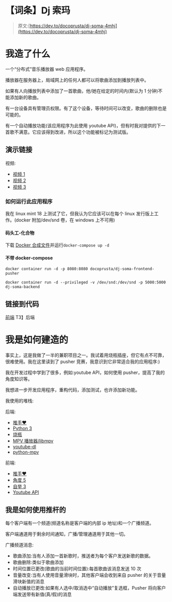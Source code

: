 # 【词条】Dj 索玛

> 原文:[https://dev.to/docoprusta/dj-soma-4mhj](https://dev.to/docoprusta/dj-soma-4mhj)

# 我造了什么

一个“分布式”音乐播放器 web 应用程序。

播放器在服务器上，局域网上的任何人都可以将歌曲添加到播放列表中。

如果有人向播放列表中添加了一首歌曲，他/她在给定的时间内(默认为 1 分钟)不能添加新的歌曲。

有一台设备具有管理员权限。有了这个设备，等待时间可以改变，歌曲的删除也是可能的。

有一个自动播放功能(该应用程序为此使用 youtube API)，但有时我对提供的下一首歌不满意。它应该得到改进，所以这个功能被标记为测试版。

## 演示链接

视频:

*   [视频 1](https://youtu.be/tz_K8ClsJMs)
*   [视频 2](https://youtu.be/gRuZNHXfE1Y)
*   [视频 3](https://youtu.be/ES3oOVrdOCU)

### 如何运行此应用程序

我在 linux mint 18 上测试了它，但我认为它应该可以在每个 linux 发行版上工作。(docker 附加/dev/snd 卷，在 windows 上不可用)

#### 码头工-化合物

下载 [Docker 合成文件](https://drive.google.com/open?id=1cPFyWOQXEXnErd0sHa8JGciLYz9BoQYg)并运行`docker-compose up -d`

#### 不带 docker-compose

`docker container run -d -p 8080:8080 docoprusta/dj-soma-frontend-pusher`

`docker container run -d --privileged -v /dev/snd:/dev/snd -p 5000:5000 dj-soma-backend`

## 链接到代码

[前端](https://github.com/docoprusta/dj-soma-frontend-pusher)
T3】后端

# 我是如何建造的

事实上，这是我做了一半的兼职项目之一。我试着用烧瓶插座，但它有点不可靠，很难使用。我在这里读到了 pusher 竞赛，我意识到它非常适合我的应用程序:)

我在开发过程中学到了很多，例如:youtube API，如何使用 pusher，提高了我的角度知识等。

我想进一步开发应用程序，重构代码，添加测试，也许添加新功能。

我使用的堆栈:

后端:

*   [推手❤️](https://pusher.com)
*   [Python 3](https://www.python.org)
*   [烧瓶](http://flask.pocoo.org)
*   [MPV 播放器/libmpv](https://mpv.io)
*   [youtube-dl](https://github.com/rg3/youtube-dl)
*   [python-mpv](https://github.com/jaseg/python-mpv)

前端:

*   [推手❤️](https://pusher.com)
*   [角度 5](https://angular.io)
*   [自举 3](http://getbootstrap.com/docs/3.3/)
*   [Youtube API](https://developers.google.com/youtube/v3/)

## 我是如何使用推杆的

每个客户端有一个频道(频道名称是客户端的内部 ip 地址)和一个广播频道。

客户端通道用于剩余时间通知，广播/管理通道用于其他一切。

广播频道消息:

*   歌曲添加:当有人添加一首新歌时，推送者为每个客户发送新歌的数据。
*   歌曲删除:类似于歌曲添加
*   时间位置已更改(歌曲的当前时间位置):每首歌曲该消息发送 10 次
*   音量改变:当有人使用音量滑块时，其他客户端会收到来自 pusher 的关于音量滑块新值的消息
*   自动播放已更改:如果有人选中/取消选中“自动播放”复选框，Pusher 将向客户端发送带有新值(真/假)的消息
